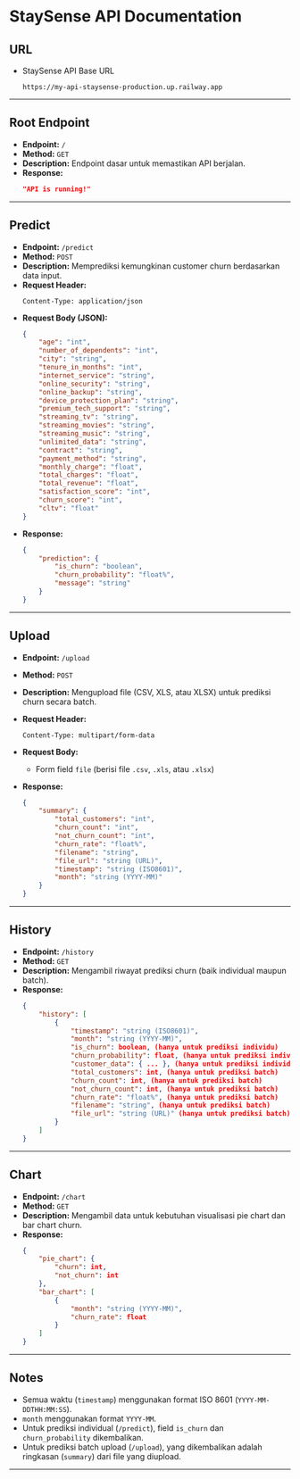 # **StaySense API Documentation**

## **URL**
* StaySense API Base URL
    ```
    https://my-api-staysense-production.up.railway.app
    ```

---

## **Root Endpoint**
- **Endpoint:** `/`
- **Method:** `GET`
- **Description:** Endpoint dasar untuk memastikan API berjalan.
- **Response:**
    ```json
    "API is running!"
    ```

---

## **Predict**
- **Endpoint:** `/predict`
- **Method:** `POST`
- **Description:** Memprediksi kemungkinan customer churn berdasarkan data input.
- **Request Header:**
    ```
    Content-Type: application/json
    ```
- **Request Body (JSON):**
    ```json
    {
        "age": "int",
        "number_of_dependents": "int",
        "city": "string",
        "tenure_in_months": "int",
        "internet_service": "string",
        "online_security": "string",
        "online_backup": "string",
        "device_protection_plan": "string",
        "premium_tech_support": "string",
        "streaming_tv": "string",
        "streaming_movies": "string",
        "streaming_music": "string",
        "unlimited_data": "string",
        "contract": "string",
        "payment_method": "string",
        "monthly_charge": "float",
        "total_charges": "float",
        "total_revenue": "float",
        "satisfaction_score": "int",
        "churn_score": "int",
        "cltv": "float"
    }
    ```
- **Response:**
    ```json
    {
        "prediction": {
            "is_churn": "boolean",
            "churn_probability": "float%",
            "message": "string"
        }
    }
    ```

---

## **Upload**
- **Endpoint:** `/upload`
- **Method:** `POST`
- **Description:** Mengupload file (CSV, XLS, atau XLSX) untuk prediksi churn secara batch.
- **Request Header:**
    ```
    Content-Type: multipart/form-data
    ```
- **Request Body:**
    - Form field `file` (berisi file `.csv`, `.xls`, atau `.xlsx`)

- **Response:**
    ```json
    {
        "summary": {
            "total_customers": "int",
            "churn_count": "int",
            "not_churn_count": "int",
            "churn_rate": "float%",
            "filename": "string",
            "file_url": "string (URL)",
            "timestamp": "string (ISO8601)",
            "month": "string (YYYY-MM)"
        }
    }
    ```

---

## **History**
- **Endpoint:** `/history`
- **Method:** `GET`
- **Description:** Mengambil riwayat prediksi churn (baik individual maupun batch).
- **Response:**
    ```json
    {
        "history": [
            {
                "timestamp": "string (ISO8601)",
                "month": "string (YYYY-MM)",
                "is_churn": boolean, (hanya untuk prediksi individu)
                "churn_probability": float, (hanya untuk prediksi individu)
                "customer_data": { ... }, (hanya untuk prediksi individu)
                "total_customers": int, (hanya untuk prediksi batch)
                "churn_count": int, (hanya untuk prediksi batch)
                "not_churn_count": int, (hanya untuk prediksi batch)
                "churn_rate": "float%", (hanya untuk prediksi batch)
                "filename": "string", (hanya untuk prediksi batch)
                "file_url": "string (URL)" (hanya untuk prediksi batch)
            }
        ]
    }
    ```

---

## **Chart**
- **Endpoint:** `/chart`
- **Method:** `GET`
- **Description:** Mengambil data untuk kebutuhan visualisasi pie chart dan bar chart churn.
- **Response:**
    ```json
    {
        "pie_chart": {
            "churn": int,
            "not_churn": int
        },
        "bar_chart": [
            {
                "month": "string (YYYY-MM)",
                "churn_rate": float
            }
        ]
    }
    ```

---

## **Notes**
- Semua waktu (`timestamp`) menggunakan format ISO 8601 (`YYYY-MM-DDTHH:MM:SS`).
- `month` menggunakan format `YYYY-MM`.
- Untuk prediksi individual (`/predict`), field `is_churn` dan `churn_probability` dikembalikan.
- Untuk prediksi batch upload (`/upload`), yang dikembalikan adalah ringkasan (`summary`) dari file yang diupload.

---
